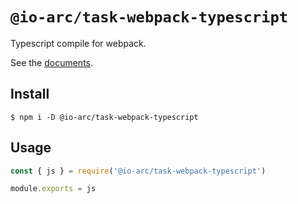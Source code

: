 # `@io-arc/task-webpack-typescript`

Typescript compile for webpack.

See the [documents](https://io-arc.tech/plugins/task-webpack-typescript.html).

## Install

```shell
$ npm i -D @io-arc/task-webpack-typescript
```

## Usage

```javascript
const { js } = require('@io-arc/task-webpack-typescript')

module.exports = js
```
